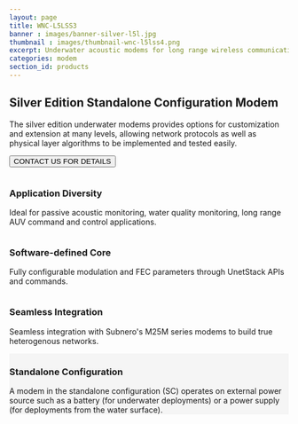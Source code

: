 ```yaml
---
layout: page
title: WNC-L5LSS3
banner : images/banner-silver-l5l.jpg
thumbnail : images/thumbnail-wnc-l5lss4.png
excerpt: Underwater acoustic modems for long range wireless communication.
categories: modem
section_id: products
---
```


## Silver Edition Standalone Configuration Modem

The silver edition underwater modems provides options for customization and extension at many levels, allowing network protocols as well as physical layer algorithms to be implemented and tested easily.

<a href="mailto:sales@subnero.com"><button type="button">CONTACT US FOR DETAILS</button></a>


<div class='row bg-white'>
  <div class='large-4 columns'>
    <div class ='media'>
      <i class='icon fa fa-paper-plane'></i>
      <div class='media-body product product-content'>
        <h3>Application Diversity</h3>
          <p>Ideal for passive acoustic monitoring, water quality monitoring, long range AUV command and control applications.</p>
      </div>
    </div>
  </div>
  <div class='large-4 columns'>
    <div class ='media' >
      <i class='icon fa fa-code'></i>
      <div class='media-body product product-content'>
      <h3>Software-defined Core</h3>
        <p>Fully configurable modulation and FEC parameters through UnetStack APIs and commands.</p>
      </div>
    </div>
  </div>
  <div class='large-4 columns'>
    <div class ='media' >
      <i class='icon fa fa-cogs'></i>
      <div class='media-body product product-content'>
        <h3>Seamless Integration</h3>
        <p>Seamless integration with Subnero's M25M series modems to build true heterogenous networks.</p>
        <div class='spacing'></div>
      </div>
    </div>
  </div>
</div>

<div class='full' style='background: #f5f5f5'>

  <div class ='media product' >
    <img class = "align-self-start mr-3" alt="" src="{{site.baseurl}}/images/boxart-wnc-l5lss4.png"/>
    <div class='media-body product product-content'>
    <h3 id="surface">Standalone Configuration</h3>
        <p>A modem in the standalone configuration (SC) operates on external power source such as a battery (for underwater deployments) or a power supply (for deployments from the water surface).</p>
    </div>
  </div>
</div>

<div class='two spacing'></div>

